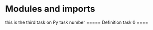 <h1> Modules and imports </h1>
<prep>
this is the third task on Py
task number ===== Definition
task 0 ==== 